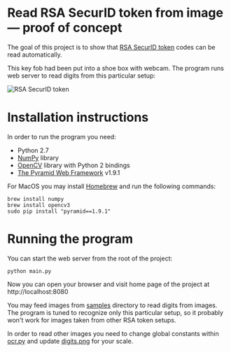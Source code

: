 # Read RSA SecurID token from image — proof of concept
The goal of this project is to show that [RSA SecurID token](https://en.wikipedia.org/wiki/RSA_SecurID) codes can be read automatically.

This key fob had been put into a shoe box with webcam. The program runs web server to read digits from this particular setup:

![RSA SecurID token](https://raw.githubusercontent.com/barabanus/rsa-ocr/master/samples/011937.jpg "RSA SecurID token")

# Installation instructions
In order to run the program you need:
- Python 2.7
- [NumPy](http://www.numpy.org/) library
- [OpenCV](http://opencv.org/) library with Python 2 bindings
- [The Pyramid Web Framework](https://docs.pylonsproject.org/projects/pyramid/en/latest) v1.9.1

For MacOS you may install [Homebrew](https://brew.sh/) and run the following commands:
```
brew install numpy
brew install opencv3
sudo pip install "pyramid==1.9.1"
```

# Running the program
You can start the web server from the root of the project:
```
python main.py
```
Now you can open your browser and visit home page of the project at http://localhost:8080

You may feed images from [samples](https://github.com/barabanus/rsa-ocr/tree/master/samples) directory to read digits from images. The program is tuned to recognize only this particular setup, so it probably won't work for images taken from other RSA token setups.

In order to read other images you need to change global constants within [ocr.py](https://github.com/barabanus/rsa-ocr/blob/master/ocr.py) and update [digits.png](https://github.com/barabanus/rsa-ocr/blob/master/digits.png) for your scale.
